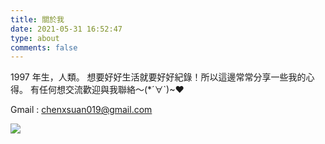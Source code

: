 ```yaml
---
title: 關於我
date: 2021-05-31 16:52:47
type: about
comments: false
---
```


1997 年生，人類。
想要好好生活就要好好紀錄！所以這邊常常分享一些我的心得。
有任何想交流歡迎與我聯絡～(*´∀`)~♥

Gmail : chenxsuan019@gmail.com

![](https://i.imgur.com/hWoETfU.jpg)